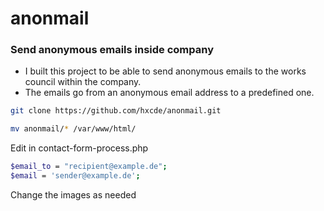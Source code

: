 # anonmail
### Send anonymous emails inside company
- I built this project to be able to send anonymous emails to the works council within the company.
- The emails go from an anonymous email address to a predefined one.
```bash
git clone https://github.com/hxcde/anonmail.git
```
```bash
mv anonmail/* /var/www/html/
```
Edit in contact-form-process.php
```bash
$email_to = "recipient@example.de";
$email = 'sender@example.de';
```
Change the images as needed
